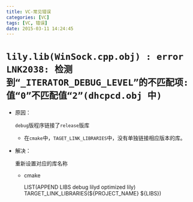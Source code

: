 ```yaml
---
title: VC-常见错误
categories: [VC]
tags: [VC, 错误]
date: 2015-03-11 14:24:45
---
```


# `lily.lib(WinSock.cpp.obj) : error LNK2038: 检测到“_ITERATOR_DEBUG_LEVEL”的不匹配项: 值“0”不匹配值“2”(dhcpcd.obj 中)`

-   原因：

    `debug`版程序链接了`release`版库

    -   在`cmake`中，`TAGET_LINK_LIBRARIES`中，没有单独链接相应版本的库。

-   解决：

    重新设置对应的库名称

    -   cmake

        LIST(APPEND LIBS debug lilyd optimized lily)
        TARGET_LINK_LIBRARIES(${PROJECT_NAME} ${LIBS})
